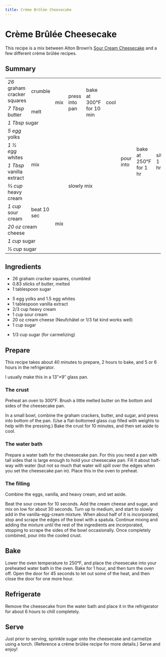 ```yaml
---
title: Crème Brûlée Cheesecake
---
```


# Crème Brûlée Cheesecake

This recipe is a mix between Alton Brown’s [Sour Cream Cheesecake] and a few different crème
brûlée recipes.

[Sour Cream Cheesecake]: https://altonbrown.com/recipes/sour-cream-cheesecake/

## Summary

<table class=recipe>
 <tr>
   <td><i>26</i> graham cracker squares</td>
   <td>crumble</td>
   <td rowspan="3">mix</td>
   <td rowspan="3">press into pan</td>
   <td rowspan="3">bake at 300°F for 10 min</td>
   <td rowspan="3">cool</td>
   <td rowspan="10">pour into</td>
   <td rowspan="10">bake at 250°F for 1 hr</td>
   <td rowspan="10">sit<br> 1 hr</td>
   <td rowspan="10">chill<br> 6 hr</td>
   <td rowspan="11">top and<br> carmelize</td>
 </tr>
 <tr>
   <td><i>7 Tbsp</i> butter</td>
   <td>melt</td>
 </tr>
 <tr>
   <td colspan="2"><i>1 Tbsp</i> sugar</td>
 </tr>
 <tr>
   <td><i>5 egg</i> yolks</td>
   <td rowspan="4" colspan="2">mix</td>
   <td rowspan="7" colspan="3">slowly mix</td>
 </tr>
 <tr>
   <td><i><span class=mixed-number>1 1⁄2</span> egg</i> whites</td>
 </tr>
 <tr>
   <td><i>1 Tbsp</i> vanilla extract</td>
 </tr>
 <tr>
   <td><i>2⁄3 cup</i> heavy cream</td>
 </tr>
 <tr>
   <td><i>1 cup</i> sour cream</td>
   <td>beat 10 sec</td>
   <td rowspan="3">mix</td>
 </tr>
 <tr>
   <td colspan="2"><i>20 oz</i> cream cheese</td>
 </tr>
 <tr>
   <td colspan="2"><i>1 cup</i> sugar</td>
 </tr>
 <tr>
   <td colspan="10"><i>1⁄3 cup</i> sugar</td>
 </tr>
</table>

## Ingredients

*   26 graham cracker squares, crumbled
*   0.83 sticks of butter, melted
*   1 tablespoon sugar

<!---->

*   5 egg yolks and 1.5 egg whites
*   1 tablespoon vanilla extract
*   2/3 cup heavy cream
*   1 cup sour cream
*   20 oz cream cheese (Neufchâtel or 1/3 fat kind works well)
*   1 cup sugar

<!---->

*   1/3 cup sugar (for carmelizing)

## Prepare

This recipe takes about 40 minutes to prepare, 2 hours to bake, and 5 or 6
hours in the refrigerator.

I usually make this in a 13″×9″ glass pan.

### The crust

Preheat an oven to 300°F. Brush a little melted butter on the bottom and
sides of the cheesecake pan.

In a small bowl, combine the graham crackers, butter, and sugar, and press
into bottom of the pan. (Use a flat-bottomed glass cup filled with weights to
help with the pressing.) Bake the crust for 10 minutes, and then set aside to
cool.

### The water bath

Prepare a water bath for the cheesecake pan. For this you need a pan with tall
sides that is large enough to hold your cheesecake pan. Fill it about half-way
with water (but not so much that water will spill over the edges when you set
the cheesecake pan in). Place this in the oven to preheat.

### The filling

Combine the eggs, vanilla, and heavy cream, and set aside.

Beat the sour cream for 10 seconds. Add the cream cheese and sugar, and mix on
low for about 30 seconds. Turn up to medium, and start to slowly add in the
vanilla-egg-cream mixture. When about half of it is incorporated, stop and
scrape the edges of the bowl with a spatula. Continue mixing and adding the
mixture until the rest of the ingredients are incorporated, stopping to scrape
the sides of the bowl occasionally. Once completely combined, pour into the
cooled crust.

## Bake

Lower the oven temperature to 250°F, and place the cheesecake into your
preheated water bath in the oven. Bake for 1 hour, and then turn the oven off.
Open the door for 45 seconds to let out some of the heat, and then close the door
for one more hour.

## Refrigerate

Remove the cheesecake from the water bath and place it in the refrigerator for
about 6 hours to chill completely.

## Serve

Just prior to serving, sprinkle sugar onto the cheesecake and carmelize using a
torch. (Reference a crème brûlée recipe for more details.) Serve and enjoy!

